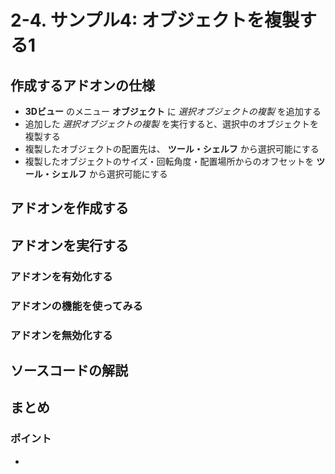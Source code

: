 # 2-4. サンプル4: オブジェクトを複製する1

## 作成するアドオンの仕様

* **3Dビュー** のメニュー **オブジェクト** に *選択オブジェクトの複製* を追加する
* 追加した *選択オブジェクトの複製* を実行すると、選択中のオブジェクトを複製する
* 複製したオブジェクトの配置先は、 **ツール・シェルフ** から選択可能にする
* 複製したオブジェクトのサイズ・回転角度・配置場所からのオフセットを **ツール・シェルフ** から選択可能にする

## アドオンを作成する

## アドオンを実行する

### アドオンを有効化する

### アドオンの機能を使ってみる

### アドオンを無効化する

## ソースコードの解説

## まとめ

### ポイント

*
